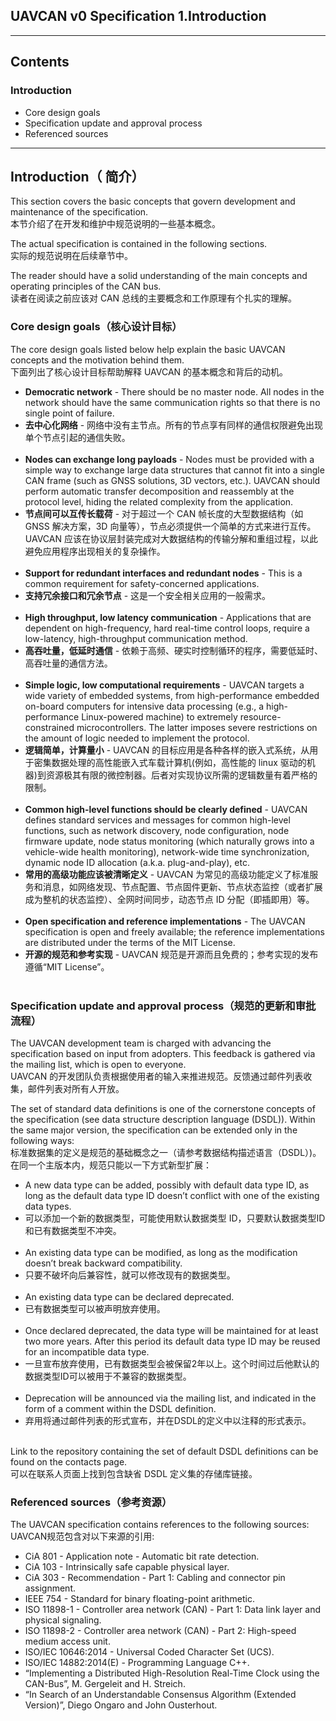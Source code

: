 ## UAVCAN v0 Specification 1.Introduction

------------
## Contents
### Introduction
 - Core design goals
 - Specification update and approval process
 - Referenced sources
------------------------

## Introduction（ 简介）
This section covers the basic concepts that govern development and maintenance of the specification.  
本节介绍了在开发和维护中规范说明的一些基本概念。

The actual specification is contained in the following sections.  
实际的规范说明在后续章节中。

The reader should have a solid understanding of the main concepts and operating principles of the CAN bus.  
读者在阅读之前应该对 CAN 总线的主要概念和工作原理有个扎实的理解。



### Core design goals（核心设计目标）
The core design goals listed below help explain the basic UAVCAN concepts and the motivation behind them.  
下面列出了核心设计目标帮助解释 UAVCAN 的基本概念和背后的动机。

 - __Democratic network__ - There should be no master node. All nodes in the network should have the same communication rights so that there is no single point of failure.
 - __去中心化网络__ - 网络中没有主节点。所有的节点享有同样的通信权限避免出现单个节点引起的通信失败。
 <br><br/>
 - __Nodes can exchange long payloads__ - Nodes must be provided with a simple way to exchange large data structures that cannot fit into a single CAN frame (such as GNSS solutions, 3D vectors, etc.). UAVCAN should perform automatic transfer decomposition and reassembly at the protocol level, hiding the related complexity from the application.  
 - __节点间可以互传长载荷__ -  对于超过一个 CAN 帧长度的大型数据结构（如 GNSS 解决方案，3D 向量等），节点必须提供一个简单的方式来进行互传。UAVCAN 应该在协议层封装完成对大数据结构的传输分解和重组过程，以此避免应用程序出现相关的复杂操作。
<br><br/>
 - __Support for redundant interfaces and redundant nodes__ - This is a common requirement for safety-concerned applications.
 - __支持冗余接口和冗余节点__ - 这是一个安全相关应用的一般需求。
<br><br/>
 - __High throughput, low latency communication__ - Applications that are dependent on high-frequency, hard real-time control loops, require a low-latency, high-throughput communication method.
 - __高吞吐量，低延时通信__ - 依赖于高频、硬实时控制循环的程序，需要低延时、高吞吐量的通信方法。
 <br><br/>
 - __Simple logic, low computational requirements__ - UAVCAN targets a wide variety of embedded systems, from high-performance embedded on-board computers for intensive data processing (e.g., a high-performance Linux-powered machine) to extremely resource-constrained microcontrollers. The latter imposes severe restrictions on the amount of logic needed to implement the protocol.  
 - __逻辑简单，计算量小__ - UAVCAN 的目标应用是各种各样的嵌入式系统，从用于密集数据处理的高性能嵌入式车载计算机(例如，高性能的 linux 驱动的机器)到资源极其有限的微控制器。后者对实现协议所需的逻辑数量有着严格的限制。
 <br><br/>
 - __Common high-level functions should be clearly defined__ - UAVCAN defines standard services and messages for common high-level functions, such as network discovery, node configuration, node firmware update, node status monitoring (which naturally grows into a vehicle-wide health monitoring), network-wide time synchronization, dynamic node ID allocation (a.k.a. plug-and-play), etc.  
 - __常用的高级功能应该被清晰定义__ - UAVCAN 为常见的高级功能定义了标准服务和消息，如网络发现、节点配置、节点固件更新、节点状态监控（或者扩展成为整机的状态监控）、全网时间同步，动态节点 ID 分配（即插即用）等。
<br><br/>
 - __Open specification and reference implementations__ - The UAVCAN specification is open and freely available; the reference implementations are distributed under the terms of the MIT License.  
 - __开源的规范和参考实现__ - UAVCAN 规范是开源而且免费的；参考实现的发布遵循“MIT License”。
<br><br/>

### Specification update and approval process（规范的更新和审批流程）
The UAVCAN development team is charged with advancing the specification based on input from adopters. This feedback is gathered via the mailing list, which is open to everyone.  
UAVCAN 的开发团队负责根据使用者的输入来推进规范。反馈通过邮件列表收集，邮件列表对所有人开放。

The set of standard data definitions is one of the cornerstone concepts of the specification (see data structure description language (DSDL)). Within the same major version, the specification can be extended only in the following ways:  
标准数据集的定义是规范的基础概念之一（请参考数据结构描述语言（DSDL）)。在同一个主版本内，规范只能以一下方式新型扩展：

 - A new data type can be added, possibly with default data type ID, as long as the default data type ID doesn’t conflict with one of the existing data types.  
  - 可以添加一个新的数据类型，可能使用默认数据类型 ID，只要默认数据类型ID和已有数据类型不冲突。
<br><br/>
 - An existing data type can be modified, as long as the modification doesn’t break backward compatibility.  
 - 只要不破坏向后兼容性，就可以修改现有的数据类型。
<br><br/>
 - An existing data type can be declared deprecated.  
 - 已有数据类型可以被声明放弃使用。
<br><br/>
  - Once declared deprecated, the data type will be maintained for at least two more years. After this period its default data type ID may be reused for an incompatible data type.  
  - 一旦宣布放弃使用，已有数据类型会被保留2年以上。这个时间过后他默认的数据类型ID可以被用于不兼容的数据类型。
<br><br/>
  - Deprecation will be announced via the mailing list, and indicated in the form of a comment within the DSDL definition.  
  - 弃用将通过邮件列表的形式宣布，并在DSDL的定义中以注释的形式表示。
<br><br/>

Link to the repository containing the set of default DSDL definitions can be found on the contacts page.  
可以在联系人页面上找到包含缺省 DSDL 定义集的存储库链接。


### Referenced sources（参考资源）
The UAVCAN specification contains references to the following sources:
UAVCAN规范包含对以下来源的引用:

 - CiA 801 - Application note - Automatic bit rate detection.
 - CiA 103 - Intrinsically safe capable physical layer.
 - CiA 303 - Recommendation - Part 1: Cabling and connector pin assignment.
 - IEEE 754 - Standard for binary floating-point arithmetic.
 - ISO 11898-1 - Controller area network (CAN) - Part 1: Data link layer and physical signaling.
 - ISO 11898-2 - Controller area network (CAN) - Part 2: High-speed medium access unit.
 - ISO/IEC 10646:2014 - Universal Coded Character Set (UCS).
 - ISO/IEC 14882:2014(E) - Programming Language C++.
 - “Implementing a Distributed High-Resolution Real-Time Clock using the CAN-Bus”, M. Gergeleit and H. Streich.
 - “In Search of an Understandable Consensus Algorithm (Extended Version)”, Diego Ongaro and John Ousterhout.
